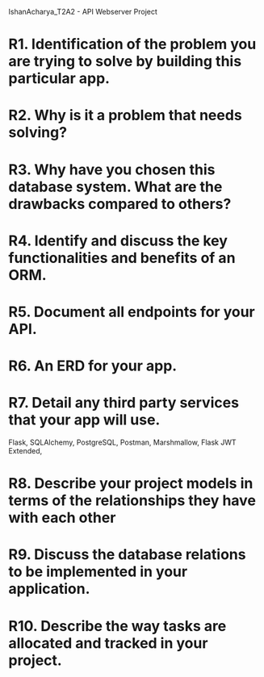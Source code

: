 IshanAcharya_T2A2 - API Webserver Project

# R1. Identification of the problem you are trying to solve by building this particular app.

# R2. Why is it a problem that needs solving?

# R3. Why have you chosen this database system. What are the drawbacks compared to others?

# R4. Identify and discuss the key functionalities and benefits of an ORM.

# R5. Document all endpoints for your API.

# R6. An ERD for your app.

# R7. Detail any third party services that your app will use.

Flask, SQLAlchemy, PostgreSQL, Postman, Marshmallow, Flask JWT Extended, 

# R8. Describe your project models in terms of the relationships they have with each other

# R9. Discuss the database relations to be implemented in your application.

# R10. Describe the way tasks are allocated and tracked in your project.